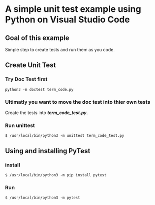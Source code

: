 # A simple unit test example using Python on Visual Studio Code

## Goal of this example
Simple step to create tests and run them as you code.

## Create Unit Test

### Try Doc Test first

```
python3 -m doctest term_code.py
```

### Ultimatly you want to move the doc test into thier own tests
Create the tests into ___term_code_test.py___.

### Run unittest
```
$ /usr/local/bin/python3 -m unittest term_code_test.py 
```

## Using and installing PyTest

### install
```
$ /usr/local/bin/python3 -m pip install pytest
```

### Run
```
$ /usr/local/bin/python3 -m pytest
```

